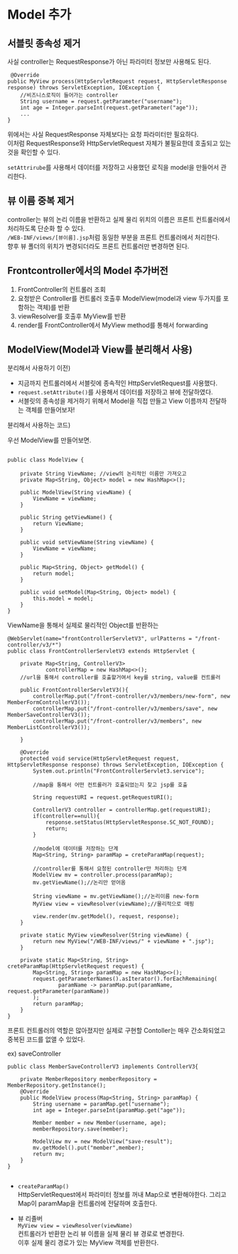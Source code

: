 # Model 추가

## 서블릿 종속성 제거

사실 controller는 RequestResponse가 아닌 파라미터 정보만 사용해도 된다.<br>
```
 @Override
public MyView process(HttpServletRequest request, HttpServletResponse response) throws ServletException, IOException {
    //비즈니스로직이 들어가는 controller
    String username = request.getParameter("username");
    int age = Integer.parseInt(request.getParameter("age"));
    ...
}
```
위에서는 사실 RequestResponse 자체보다는 요청 파라미터만 필요하다.<br>
이처럼 RequestResponse와 HttpServletRequest 자체가 불필요한데 호출되고 있는 것을 확인할 수 있다.<br>

`setAttrirube`를 사용해서 데이터를 저장하고 사용했던 로직을 model을 만들어서 관리한다.<br>


## 뷰 이름 중복 제거
controller는 뷰의 논리 이름을 반환하고 실제 물리 위치의 이름은 프론트 컨트롤러에서 처리하도록 단순화 할 수 있다.<br>
`/WEB-INF/views/[뷰이름].jsp`처럼 동일한 부분을 프론트 컨트롤러에서 처리한다.<br>
향후 뷰 폴더의 위치가 변경되더라도 프론트 컨트롤러만 변경하면 된다.<br>

## Frontcontroller에서의 Model 추가버전

1. FrontController의 컨트롤러 조회<br>
2. 요청받은 Controller를 컨트롤러 호출후 ModelView(model과 view 두가지를 포함하는 객체)를 반환<br>
3. viewResolver를 호출후 MyView를 반환<br>
4. render를 FrontController에서 MyView method를 통해서 forwarding


## ModelView(Model과 View를 분리해서 사용)

분리해서 사용하기 이전)<br>
- 지금까지 컨트롤러에서 서블릿에 종속적인 HttpServletRequest를 사용했다.<br>
- `request.setAttribute()`를 사용해서 데이터를 저장하고 뷰에 전달하였다.<br>
- 서블릿의 종속성을 제거하기 위해서 Model을 직접 만들고 View 이름까지 전달하는 객체를 만들어보자!

뷴리해서 사용하는 코드)<br>

우선 ModelView를 만들어보면.<br>
```

public class ModelView {

    private String ViewName; //view의 논리적인 이름만 가져오고
    private Map<String, Object> model = new HashMap<>();

    public ModelView(String viewName) {
        ViewName = viewName;
    }

    public String getViewName() {
        return ViewName;
    }

    public void setViewName(String viewName) {
        ViewName = viewName;
    }

    public Map<String, Object> getModel() {
        return model;
    }

    public void setModel(Map<String, Object> model) {
        this.model = model;
    }
}

```
ViewName을 통해서 실제로 물리적인 Object를 반환하는 

```
@WebServlet(name="frontControllerServletV3", urlPatterns = "/front-controller/v3/*")
public class FrontControllerServletV3 extends HttpServlet {

    private Map<String, ControllerV3>
            controllerMap = new HashMap<>();
    //url을 통해서 controller를 호출할거여서 key를 string, value를 컨트롤러

    public FrontControllerServletV3(){
        controllerMap.put("/front-controller/v3/members/new-form", new MemberFormControllerV3());
        controllerMap.put("/front-controller/v3/members/save", new MemberSaveControllerV3());
        controllerMap.put("/front-controller/v3/members", new MemberListControllerV3());

    }

    @Override
    protected void service(HttpServletRequest request, HttpServletResponse response) throws ServletException, IOException {
        System.out.println("FrontControllerServlet3.service");

        //map을 통해서 어떤 컨트롤러가 호출되었는지 찾고 jsp를 호출

        String requestURI = request.getRequestURI();

        ControllerV3 controller = controllerMap.get(requestURI);
        if(controller==null){
            response.setStatus(HttpServletResponse.SC_NOT_FOUND);
            return;
        }

        //model에 데이터를 저장하는 단계
        Map<String, String> paramMap = creteParamMap(request);

        //controller를 통해서 요청된 controller만 처리하는 단계
        ModelView mv = controller.process(paramMap);
        mv.getViewName();//논리만 얻어옴

        String viewName = mv.getViewName();//논리이름 new-form
        MyView view = viewResolver(viewName);//물리적으로 매핑

        view.render(mv.getModel(), request, response);
    }

    private static MyView viewResolver(String viewName) {
        return new MyView("/WEB-INF/views/" + viewName + ".jsp");
    }

    private static Map<String, String> creteParamMap(HttpServletRequest request) {
        Map<String, String> paramMap = new HashMap<>();
        request.getParameterNames().asIterator().forEachRemaining(
                paramName -> paramMap.put(paramName, request.getParameter(paramName))
        );
        return paramMap;
    }
}
```

프론트 컨트롤러의 역할은 많아졌지만 실제로 구현할 Contoller는 매우 간소화되었고 중복된 코드를 없앨 수 있었다.<br>

ex) saveController

```
public class MemberSaveControllerV3 implements ControllerV3{

    private MemberRepository memberRepository = MemberRepository.getInstance();
    @Override
    public ModelView process(Map<String, String> paramMap) {
        String username = paramMap.get("username");
        int age = Integer.parseInt(paramMap.get("age"));

        Member member = new Member(username, age);
        memberRepository.save(member);

        ModelView mv = new ModelView("save-result");
        mv.getModel().put("member",member);
        return mv;
    }
}


```

- `createParamMap()`<br>
HttpServletRequest에서 파라미터 정보를 꺼내 Map으로 변환해야한다. 그리고 Map이 paramMap을 컨트롤러에 전달하며 호출한다.<br>

- 뷰 리졸버<br>
`MyView view = viewResolver(viewName)`<br>
컨트롤러가 반환한 논리 뷰 이름을 실제 물리 뷰 경로로 변경한다.<br>
이후 실제 물리 경로가 있는 MyView 객체를 반환한다.<br>
